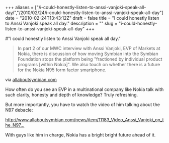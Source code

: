 +++
aliases = ["/i-could-honestly-listen-to-anssi-vanjoki-speak-all-day/","/2010/02/24/i-could-honestly-listen-to-anssi-vanjoki-speak-all-day"]
date = "2010-02-24T13:43:12Z"
draft = false
title = "I could honestly listen to Anssi Vanjoki speak all day."
description = ""
slug = "i-could-honestly-listen-to-anssi-vanjoki-speak-all-day"
+++

#"I could honestly listen to Anssi Vanjoki speak all day."


 <div class="posterous_bookmarklet_entry">
 <blockquote class="posterous_medium_quote">In part 2 of our MWC interview with Anssi Vanjoki, EVP of Markets at Nokia, there is discussion of how moving Symbian into the Symbian Foundation stops the platform being "fractioned by individual product programs [within Nokia]". We also touch on whether there is a future for the Nokia N95 form factor smartphone.</blockquote>

<div class="posterous_quote_citation">via <a href="http://www.allaboutsymbian.com/news/item/11195_Video_Anssi_Vanjoki_on_Symbian.php">allaboutsymbian.com</a></div>
 <p>How often do you see an EVP in a multinational company like Nokia talk with such clarity, honesty and depth of knowledge? Truly refreshing.
</p><p>But more importantly, you have to watch the video of him talking about the N97 debacle:
</p><p><a href="http://www.allaboutsymbian.com/news/item/11183_Video_Anssi_Vanjoki_on_the_N97.php">http://www.allaboutsymbian.com/news/item/11183_Video_Anssi_Vanjoki_on_the_N97...</a>
</p><p>With guys like him in charge, Nokia has a bright bright future ahead of it.</p></div>
 